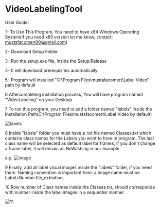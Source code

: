 # VideoLabelingTool
 
User Guide:

1- To Use This Program, You need to have x64 Windows Operating System(If you need x86 version let me know, contact: mustafacomert00@gmail.com)

2- Download Setup Folder

3- Run the setup.exe file, Inside the Setup/Release

4- It will download prerequisites automatically

5- Program will installed "C:\Program Files\mustafacomert\Label Video" path by default

6 Aftercompleting installation process, You will have program named "VideoLabeling" on your Desktop

7 To run this program, you need to add a folder named "labels" inside the Installation Path(C:\Program Files\mustafacomert\Label Video by default)

![labels](https://user-images.githubusercontent.com/23137105/123961440-07532a00-d9b9-11eb-8de9-537f91f87cb6.png)

8 Inside "labels" folder you must have a .txt file named Classes.txt which contains class names for the Labels you want to have in program. The last class name will be selected as default label for frames, if you don't change a frame label, it will remain as NoWashing in our example.

e.g.
![image](https://user-images.githubusercontent.com/23137105/123960559-1a192f00-d9b8-11eb-8173-4afca03c4fa3.png)

9 Finally, add all label visual images inside the "labels" folder, if you need them. Naming convention is important here, a image name must be Label+Number.file_extention.

10 Row number of Class names inside the Classes.txt, should corresponde with number inside the label images in a sequential manner.

![11](https://user-images.githubusercontent.com/23137105/123962908-9d3b8480-d9ba-11eb-8dcc-bc1962bcd17c.png)
